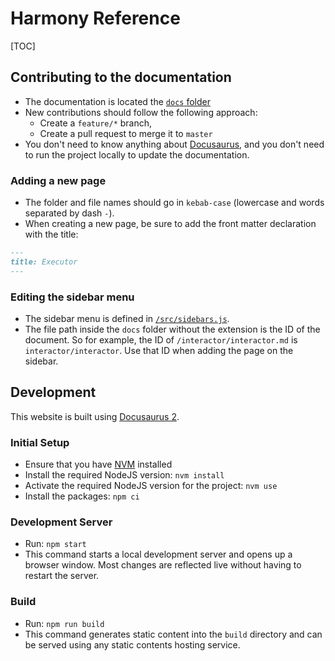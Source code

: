 # Harmony Reference

[TOC]

## Contributing to the documentation

- The documentation is located the [`docs` folder](docs)
- New contributions should follow the following approach:
  - Create a `feature/*` branch,
  - Create a pull request to merge it to `master`
- You don't need to know anything about [Docusaurus](https://v2.docusaurus.io), and you don't need to run the project locally to update the documentation.

### Adding a new page

- The folder and file names should go in `kebab-case` (lowercase and words separated by dash `-`).
- When creating a new page, be sure to add the front matter declaration with the title:

```markdown
---
title: Executor
---
```

### Editing the sidebar menu

- The sidebar menu is defined in [`/src/sidebars.js`](src/sidebars.js).
- The file path inside the `docs` folder without the extension is the ID of the document. So for example, the ID of `/interactor/interactor.md` is `interactor/interactor`. Use that ID when adding the page on the sidebar.

## Development

This website is built using [Docusaurus 2](https://v2.docusaurus.io).

### Initial Setup

- Ensure that you have [NVM](https://github.com/creationix/nvm) installed
- Install the required NodeJS version: `nvm install`
- Activate the required NodeJS version for the project: `nvm use`
- Install the packages: `npm ci`

### Development Server

- Run: `npm start`
- This command starts a local development server and opens up a browser window. Most changes are reflected live without having to restart the server.

### Build

- Run: `npm run build`
- This command generates static content into the `build` directory and can be served using any static contents hosting service.
